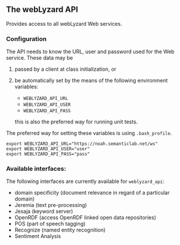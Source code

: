 ## The webLyzard API

Provides access to all webLyzard Web services.

### Configuration

The API needs to know the URL, user and password used for the Web service. These data
may be 
 1. passed by a client at class initialization, or
 2. be automatically set by the means of the following environment variables:
    * `WEBLYZARD_API_URL`
    * `WEBLYZARD_API_USER`
    * `WEBLYZARD_API_PASS`

    this is also the preferred way for running unit tests.

The preferred way for setting these variables is using `.bash_profile`.
```
export WEBLYZARD_API_URL="https://noah.semanticlab.net/ws"
export WEBLYZARD_API_USER="user"
export WEBLYZARD_API_PASS="pass"
```

### Available interfaces:

The following interfaces are currently available for `weblyzard_api`:
 * domain specificity (document relevance in regard of a particular domain)
 * Jeremia (text pre-processing)
 * Jesaja (keyword server)
 * OpenRDF (access OpenRDF linked open data repositories)
 * POS (part of speech tagging)
 * Recognize (named entity recognition)
 * Sentiment Analysis
